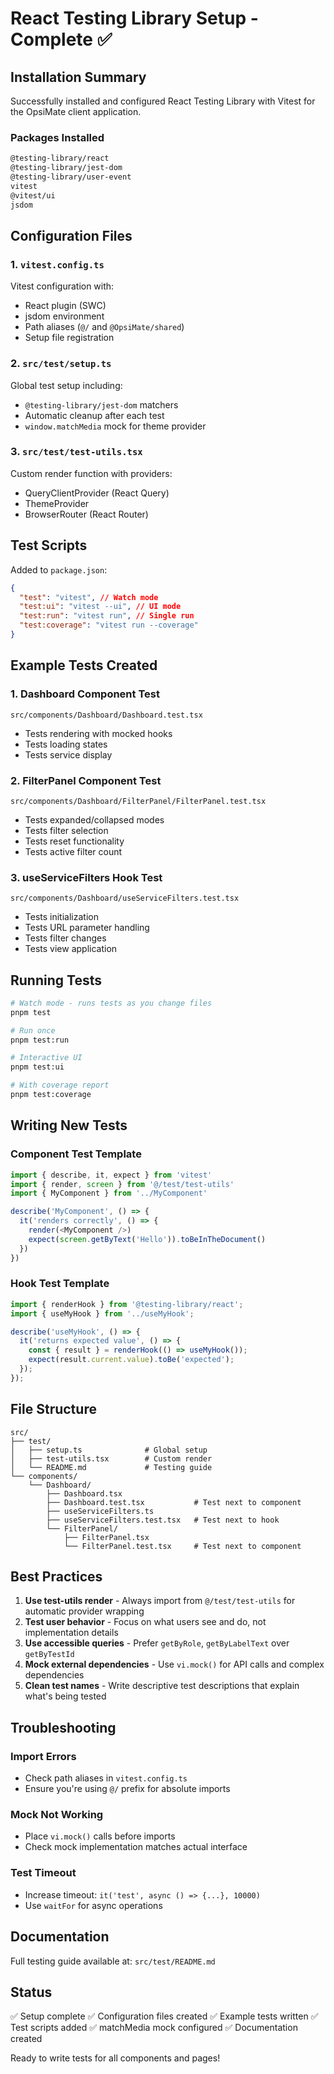 # React Testing Library Setup - Complete ✅

## Installation Summary

Successfully installed and configured React Testing Library with Vitest for the OpsiMate client application.

### Packages Installed

```bash
@testing-library/react
@testing-library/jest-dom
@testing-library/user-event
vitest
@vitest/ui
jsdom
```

## Configuration Files

### 1. `vitest.config.ts`

Vitest configuration with:

- React plugin (SWC)
- jsdom environment
- Path aliases (`@/` and `@OpsiMate/shared`)
- Setup file registration

### 2. `src/test/setup.ts`

Global test setup including:

- `@testing-library/jest-dom` matchers
- Automatic cleanup after each test
- `window.matchMedia` mock for theme provider

### 3. `src/test/test-utils.tsx`

Custom render function with providers:

- QueryClientProvider (React Query)
- ThemeProvider
- BrowserRouter (React Router)

## Test Scripts

Added to `package.json`:

```json
{
  "test": "vitest", // Watch mode
  "test:ui": "vitest --ui", // UI mode
  "test:run": "vitest run", // Single run
  "test:coverage": "vitest run --coverage"
}
```

## Example Tests Created

### 1. Dashboard Component Test

`src/components/Dashboard/Dashboard.test.tsx`

- Tests rendering with mocked hooks
- Tests loading states
- Tests service display

### 2. FilterPanel Component Test

`src/components/Dashboard/FilterPanel/FilterPanel.test.tsx`

- Tests expanded/collapsed modes
- Tests filter selection
- Tests reset functionality
- Tests active filter count

### 3. useServiceFilters Hook Test

`src/components/Dashboard/useServiceFilters.test.tsx`

- Tests initialization
- Tests URL parameter handling
- Tests filter changes
- Tests view application

## Running Tests

```bash
# Watch mode - runs tests as you change files
pnpm test

# Run once
pnpm test:run

# Interactive UI
pnpm test:ui

# With coverage report
pnpm test:coverage
```

## Writing New Tests

### Component Test Template

```typescript
import { describe, it, expect } from 'vitest'
import { render, screen } from '@/test/test-utils'
import { MyComponent } from '../MyComponent'

describe('MyComponent', () => {
  it('renders correctly', () => {
    render(<MyComponent />)
    expect(screen.getByText('Hello')).toBeInTheDocument()
  })
})
```

### Hook Test Template

```typescript
import { renderHook } from '@testing-library/react';
import { useMyHook } from '../useMyHook';

describe('useMyHook', () => {
  it('returns expected value', () => {
    const { result } = renderHook(() => useMyHook());
    expect(result.current.value).toBe('expected');
  });
});
```

## File Structure

```
src/
├── test/
│   ├── setup.ts              # Global setup
│   ├── test-utils.tsx        # Custom render
│   └── README.md             # Testing guide
└── components/
    └── Dashboard/
        ├── Dashboard.tsx
        ├── Dashboard.test.tsx           # Test next to component
        ├── useServiceFilters.ts
        ├── useServiceFilters.test.tsx   # Test next to hook
        └── FilterPanel/
            ├── FilterPanel.tsx
            └── FilterPanel.test.tsx     # Test next to component
```

## Best Practices

1. **Use test-utils render** - Always import from `@/test/test-utils` for automatic provider wrapping
2. **Test user behavior** - Focus on what users see and do, not implementation details
3. **Use accessible queries** - Prefer `getByRole`, `getByLabelText` over `getByTestId`
4. **Mock external dependencies** - Use `vi.mock()` for API calls and complex dependencies
5. **Clean test names** - Write descriptive test descriptions that explain what's being tested

## Troubleshooting

### Import Errors

- Check path aliases in `vitest.config.ts`
- Ensure you're using `@/` prefix for absolute imports

### Mock Not Working

- Place `vi.mock()` calls before imports
- Check mock implementation matches actual interface

### Test Timeout

- Increase timeout: `it('test', async () => {...}, 10000)`
- Use `waitFor` for async operations

## Documentation

Full testing guide available at: `src/test/README.md`

## Status

✅ Setup complete
✅ Configuration files created
✅ Example tests written
✅ Test scripts added
✅ matchMedia mock configured
✅ Documentation created

Ready to write tests for all components and pages!
